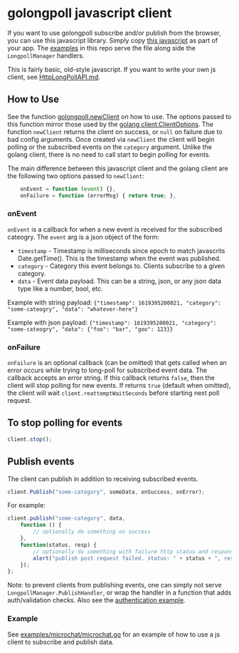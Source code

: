 # golongpoll javascript client
If you want to use golongpoll subscribe and/or publish from the browser, you can use this javascript library.  Simply copy [this javascript](/js-client/client.js) as part of your app.  The [examples](/examples/README.md) in this repo serve the file along side the `LongpollManager` handlers.

This is fairly basic, old-style javascript.  If you want to write your own js client, see [HttpLongPollAPI.md](/HttpLongPollAPI.md).

## How to Use
See the function [golongpoll.newClient](/js-client/client.js) on how to use.  The options passed to this function mirror those used by the [golang client.ClientOptions](https://pkg.go.dev/github.com/jcuga/golongpoll/client#ClientOptions).  The function `newClient` returns the client on success, or `null` on failure due to bad config arguments. Once created via `newClient` the client will begin polling or the subscribed events on the `category` argument. Unlike the golang client, there is no need to call start to begin polling for events.

The main difference between this javascript client and the golang client are the following two options passed to `newClient`:

```js
    onEvent = function (event) {},
    onFailure = function (errorMsg) { return true; },
```

### onEvent
`onEvent` is a callback for when a new event is received for the subscribed cateogry.  The `event` arg is a json object of the form:

* `timestamp` - Timestamp is milliseconds since epoch to match javascrits Date.getTime(). This is the timestamp when the event was published.
* `category` - Category this event belongs to. Clients subscribe to a given category.
* `data` - Event data payload. This can be a string, json, or any json data type like a number, bool, etc.

Example with string payload: `{"timestamp": 1619395200021, "category": "some-cateogry", "data": "whatever-here"}`

Example with json payload: `{"timestamp": 1619395200021, "category": "some-cateogry", "data": {"foo": "bar", "goo": 123}}`

### onFailure
`onFailure` is an optional callback (can be omitted) that gets called when an error occurs while trying to long-poll for subscribed event data. The callback accepts an error string. If this callback returns `false`, then the client will stop polling for new events.  If returns `true` (default when omitted), the client will wait `client.reattemptWaitSeconds` before starting next poll request.

## To stop polling for events
```js
client.stop();
```

## Publish events
The client can publish in addition to receiving subscribed events.
```js
client.Publish("some-category", someData, onSuccess, onError);
```

For example:
```js
client.publish("some-category", data,
    function () {
        // optionally do something on success
    },
    function(status, resp) {
        // optionally do something with failure http status and response data
        alert("publish post request failed. status: " + status + ", resp: " + resp);
    });
};
```

Note: to prevent clients from publishing events, one can simply not serve `LongpollManager.PublishHandler`, or wrap the handler in a function that adds auth/validation checks. Also see the [authentication example](/examples/authentication/auth.go).

### Example
See [examples/microchat/microchat.go](/examples/microchat/microchat.go) for an example of how to use a js client to subscribe and publish data.
